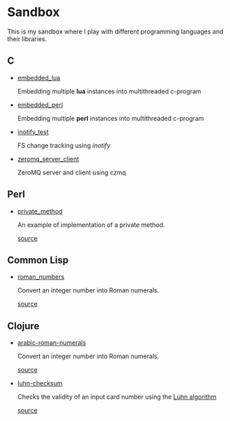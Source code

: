 Sandbox
========

This is my sandbox where I play with different programming languages and their libraries.

## C ##
- [embedded_lua](https://github.com/taryk/sandbox/tree/master/c/embedded_lua)

  Embedding multiple **lua** instances into multithreaded c-program

- [embedded_perl](https://github.com/taryk/sandbox/tree/master/c/embedded_perl)

  Embedding multiple **perl** instances into multithreaded c-program

- [inotify_test](https://github.com/taryk/sandbox/tree/master/c/inotify_test)

  FS change tracking using *inotify*

- [zeromq_server_client](https://github.com/taryk/sandbox/tree/master/c/zeromq_server_client)

  ZeroMQ server and client using czmq

## Perl ##

- [private_method](https://github.com/taryk/sandbox/tree/master/perl/private_method)

  An example of implementation of a private method.

  [source](https://github.com/taryk/sandbox/blob/master/perl/private_method/private_method.pl)

## Common Lisp ##

- [roman_numbers](https://github.com/taryk/sandbox/tree/master/clisp/pcl1)

  Convert an integer number into Roman numerals.

  [source](https://github.com/taryk/sandbox/blob/master/clisp/pcl1/roman_numbers.lisp)

## Clojure ##
- [arabic-roman-numerals](https://github.com/taryk/sandbox/tree/master/clojure/arabic-roman-numerals)

  Convert an integer number into Roman numerals.

  [source](https://github.com/taryk/sandbox/blob/master/clojure/arabic-roman-numerals/src/arabic_roman_numerals/core.clj)

- [luhn-checksum](https://github.com/taryk/sandbox/tree/master/clojure/luhn-checksum)

  Checks the validity of an input card number using the [Luhn algorithm](http://en.wikipedia.org/wiki/Luhn_algorithm)

  [source](https://github.com/taryk/sandbox/blob/master/clojure/luhn-checksum/src/luhn_checksum/core.clj)
